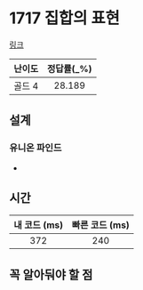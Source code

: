 # 1717 집합의 표현

[링크](https://www.acmicpc.net/problem/1717)

| 난이도  | 정답률(\_%) |
|:----:|:--------:|
| 골드 4 |     	28.189     |

## 설계

### 유니온 파인드
- 

## 시간

| 내 코드 (ms) | 빠른 코드 (ms) |
|:---------:|:----------:|
|    372    |    240     |

## 꼭 알아둬야 할 점

